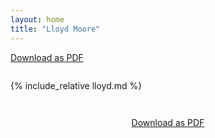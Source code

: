 ```yaml
---
layout: home
title: "Lloyd Moore"
---
```


<link rel="stylesheet" href="{{ '/assets/css/resume.css' | relative_url }}">

<div style="text-align: left; margin-bottom: 2em;">
  <a href="javascript:window.print()" class="pdf-button">Download as PDF</a>
</div>

{% include_relative lloyd.md %}

<div style="text-align: center; margin-top: 3em; margin-bottom: 2em;">
  <a href="javascript:window.print()" class="pdf-button">Download as PDF</a>
</div>
